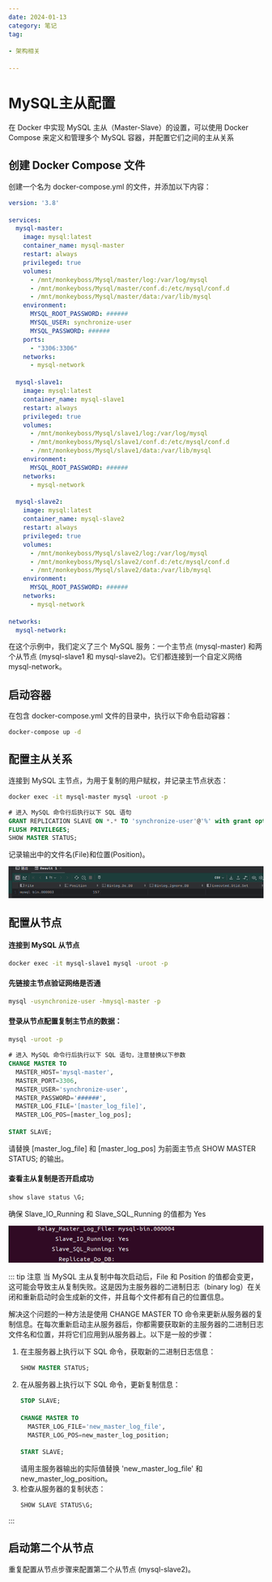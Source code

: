 ```yaml
---
date: 2024-01-13
category: 笔记
tag:

- 架构相关

---
```


# MySQL主从配置

在 Docker 中实现 MySQL 主从（Master-Slave）的设置，可以使用 Docker Compose 来定义和管理多个 MySQL 容器，并配置它们之间的主从关系

## 创建 Docker Compose 文件

创建一个名为 docker-compose.yml 的文件，并添加以下内容：

```yaml
version: '3.8'

services:
  mysql-master:
    image: mysql:latest
    container_name: mysql-master
    restart: always
    privileged: true
    volumes:
      - /mnt/monkeyboss/Mysql/master/log:/var/log/mysql  
      - /mnt/monkeyboss/Mysql/master/conf.d:/etc/mysql/conf.d
      - /mnt/monkeyboss/Mysql/master/data:/var/lib/mysql
    environment:
      MYSQL_ROOT_PASSWORD: ######
      MYSQL_USER: synchronize-user
      MYSQL_PASSWORD: ######
    ports:
      - "3306:3306"
    networks:
      - mysql-network

  mysql-slave1:
    image: mysql:latest
    container_name: mysql-slave1
    restart: always
    privileged: true
    volumes:
      - /mnt/monkeyboss/Mysql/slave1/log:/var/log/mysql  
      - /mnt/monkeyboss/Mysql/slave1/conf.d:/etc/mysql/conf.d
      - /mnt/monkeyboss/Mysql/slave1/data:/var/lib/mysql
    environment:
      MYSQL_ROOT_PASSWORD: ######
    networks:
      - mysql-network

  mysql-slave2:
    image: mysql:latest
    container_name: mysql-slave2
    restart: always
    privileged: true
    volumes:
      - /mnt/monkeyboss/Mysql/slave2/log:/var/log/mysql  
      - /mnt/monkeyboss/Mysql/slave2/conf.d:/etc/mysql/conf.d
      - /mnt/monkeyboss/Mysql/slave2/data:/var/lib/mysql
    environment:
      MYSQL_ROOT_PASSWORD: ######
    networks:
      - mysql-network

networks:
  mysql-network:
```

在这个示例中，我们定义了三个 MySQL 服务：一个主节点 (mysql-master) 和两个从节点 (mysql-slave1 和 mysql-slave2)。它们都连接到一个自定义网络 mysql-network。

## 启动容器
在包含 docker-compose.yml 文件的目录中，执行以下命令启动容器：
```bash
docker-compose up -d
```

## 配置主从关系
连接到 MySQL 主节点，为用于复制的用户赋权，并记录主节点状态：
```bash
docker exec -it mysql-master mysql -uroot -p
```
```sql
# 进入 MySQL 命令行后执行以下 SQL 语句
GRANT REPLICATION SLAVE ON *.* TO 'synchronize-user'@'%' with grant option;
FLUSH PRIVILEGES;
SHOW MASTER STATUS;
```

记录输出中的文件名(File)和位置(Position)。

![](https://raw.githubusercontent.com/MonkeyB0ss/PicGo/master/MyNotes/images/202401130038989.png)

## 配置从节点

#### 连接到 MySQL 从节点
```bash
docker exec -it mysql-slave1 mysql -uroot -p
```
#### 先链接主节点验证网络是否通
```bash
mysql -usynchronize-user -hmysql-master -p
```
#### 登录从节点配置复制主节点的数据：
```bash
mysql -uroot -p
```
```sql
# 进入 MySQL 命令行后执行以下 SQL 语句，注意替换以下参数
CHANGE MASTER TO
  MASTER_HOST='mysql-master',
  MASTER_PORT=3306,
  MASTER_USER='synchronize-user',
  MASTER_PASSWORD='######',
  MASTER_LOG_FILE='[master_log_file]',
  MASTER_LOG_POS=[master_log_pos];

START SLAVE;
```
请替换 [master_log_file] 和 [master_log_pos] 为前面主节点 SHOW MASTER STATUS; 的输出。

#### 查看主从复制是否开启成功
```sql
show slave status \G;
```
确保 Slave_IO_Running 和 Slave_SQL_Running 的值都为 Yes

![](https://raw.githubusercontent.com/MonkeyB0ss/PicGo/master/MyNotes/images/202401131431675.png)


::: tip 注意
当 MySQL 主从复制中每次启动后，File 和 Position 的值都会变更，这可能会导致主从复制失败。这是因为主服务器的二进制日志（binary log）在关闭和重新启动时会生成新的文件，并且每个文件都有自己的位置信息。

解决这个问题的一种方法是使用 CHANGE MASTER TO 命令来更新从服务器的复制信息。在每次重新启动主从服务器后，你都需要获取新的主服务器的二进制日志文件名和位置，并将它们应用到从服务器上。以下是一般的步骤：

1. 在主服务器上执行以下 SQL 命令，获取新的二进制日志信息：
    ```sql
    SHOW MASTER STATUS;
    ```
2. 在从服务器上执行以下 SQL 命令，更新复制信息：
    ```sql
    STOP SLAVE;
   
    CHANGE MASTER TO
      MASTER_LOG_FILE='new_master_log_file',
      MASTER_LOG_POS=new_master_log_position;
   
    START SLAVE;
    ```
   请用主服务器输出的实际值替换 'new_master_log_file' 和 new_master_log_position。
3. 检查从服务器的复制状态：
    ```sql
    SHOW SLAVE STATUS\G;
    ```
:::

## 启动第二个从节点
重复配置从节点步骤来配置第二个从节点 (mysql-slave2)。